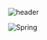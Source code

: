 ![header](https://capsule-render.vercel.app/api?type=slice&reversal=false&color=gradient&text=무한도전&color=random)


![Spring](https://img.shields.io/badge/spring-%236DB33F.svg?style=for-the-badge&logo=spring&logoColor=white)



<!--
**hulbo/hulbo** is a ✨ _special_ ✨ repository because its `README.md` (this file) appears on your GitHub profile.

Here are some ideas to get you started:

- 🔭 I’m currently working on ...
- 🌱 I’m currently learning ...
- 👯 I’m looking to collaborate on ...
- 🤔 I’m looking for help with ...
- 💬 Ask me about ...
- 📫 How to reach me: ...
- 😄 Pronouns: ...
- ⚡ Fun fact: ...
-->
